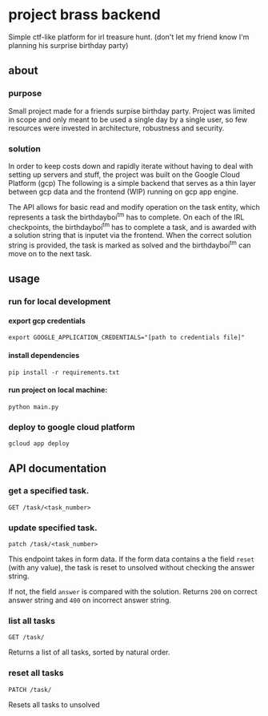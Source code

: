 # project brass backend
Simple ctf-like platform for irl treasure hunt. (don't let my friend know I'm planning his surprise birthday party)

## about
### purpose
Small project made for a friends surpise birthday party.
Project was limited in scope and 
only meant to be used a single day by a single user, 
so few resources were invested in 
architecture, robustness and security.
### solution
In order to keep costs down and rapidly iterate without having to deal with setting up servers and stuff, 
the project was built on the Google Cloud Platform (gcp)
The following is a simple backend that serves as a thin layer between gcp data and the frontend (WIP) 
running on gcp app engine.

The API allows for basic read and modify operation on the task entity, 
which represents a task the birthdayboi<sup>tm</sup> has to complete.
On each of the IRL checkpoints, the birthdayboi<sup>tm</sup> has to complete a task, 
and is awarded with a solution string that is inputet via the frontend.
When the correct solution string is provided, 
the task is marked as solved and the birthdayboi<sup>tm</sup> can move on to the next task.

## usage
### run for local development
#### export gcp credentials
```
export GOOGLE_APPLICATION_CREDENTIALS="[path to credentials file]"
```
#### install dependencies
```
pip install -r requirements.txt
```
#### run project on local machine:
```
python main.py
```
### deploy to google cloud platform
```
gcloud app deploy
```

## API documentation
### get a specified task.
```
GET /task/<task_number>
```
### update specified task.
```
patch /task/<task_number>
```
This endpoint takes in form data.
If the form data contains a the field `reset` (with any value), 
the task is reset to unsolved without checking the answer string.

If not, the field `answer` is compared with the solution.
Returns `200` on correct answer string and `400` on incorrect answer string.
### list all tasks
```
GET /task/
```
Returns a list of all tasks, sorted by natural order.
### reset all tasks
```
PATCH /task/
```
Resets all tasks to unsolved
